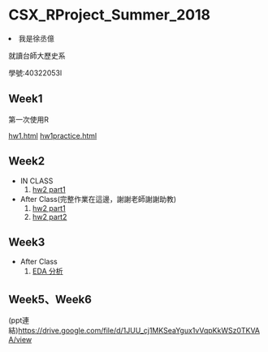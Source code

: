 # CSX_RProject_Summer_2018
<li>我是徐丞億</li>

就讀台師大歷史系

學號:40322053l

## Week1
第一次使用R

[hw1.html](https://bwychenyi.github.io/CSX_RProject_Summer_2018/week1/hw1.html)
[hw1practice.html](https://bwychenyi.github.io/CSX_RProject_Summer_2018/week1/hw1pp.html)

## Week2
* IN CLASS
  1. [hw2 part1](https://bwychenyi.github.io/CSX_RProject_Summer_2018/week2/hw2_part1.html)
* After Class(完整作業在這邊，謝謝老師謝謝助教)  
  1. [hw2 part1](https://bwychenyi.github.io/CSX_RProject_Summer_2018/week2/newwee2.html)
  2. [hw2 part2](https://bwychenyi.github.io/CSX_RProject_Summer_2018/106Summer-master/week2/final.html)

## Week3
* After Class
  1. [EDA 分析](https://bwychenyi.github.io/CSX_RProject_Summer_2018/week3/repot_of_Titanic_final.html)
     
## Week5、Week6
(ppt連結)https://drive.google.com/file/d/1JUU_cj1MKSeaYgux1vVqpKkWSz0TKVAA/view
